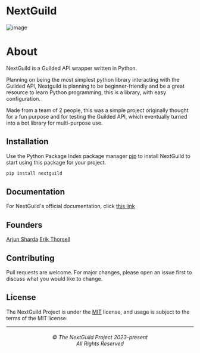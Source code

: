 # NextGuild
![image](https://user-images.githubusercontent.com/108808053/235311374-bdcdcdac-3c04-4b86-b336-1d2a02f5e914.png)




# About

NextGuild is a Guilded API wrapper written in Python.

Planning on being the most simplest python library interacting with the Guilded API, Nextguild is planning to be beginner-friendly and be a great resource to learn Python programming, this is a library, with easy configuration.

Made from a team of 2 people, this was a simple project originally thought for a fun purpose and for testing the Guilded API, which eventually turned into a bot library for multi-purpose use.

## Installation

Use the Python Package Index package manager [pip](https://pip.pypa.io/en/stable/) to install NextGuild to start using this package for your project.

```bash
pip install nextguild
```

## Documentation

For NextGuild's official documentation, click [this link](https://github.com/ArjunSharda/nextguild/tree/main/docs)

## Founders

[Arjun Sharda](https://github.com/ArjunSharda)
[Erik Thorsell](https://github.com/erik-thorsell)

## Contributing

Pull requests are welcome. For major changes, please open an issue first
to discuss what you would like to change.

## License

The NextGuild Project is under the [MIT](https://choosealicense.com/licenses/mit/) license, and usage is subject to the terms of the MIT license.


<hr>
<h6 align="center">© The NextGuild Project 2023-present
<br>
All Rights Reserved</h6>


